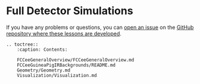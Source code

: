 # Full Detector Simulations


If you have any problems or questions, you can
[open an issue][fcc-tutorials-issues] on the
[GitHub repository where these lessons are developed][fcc-tutorials-repo].


[fcc-tutorials-issues]: https://github.com/HEP-FCC/fcc-tutorials/issues
[fcc-tutorials-repo]: https://github.com/HEP-FCC/fcc-tutorials

```{eval-rst}
.. toctree::
    :caption: Contents:

    FCCeeGeneralOverview/FCCeeGeneralOverview.md
    FCCeeGuineaPigIRBackgrounds/README.md
    Geometry/Geometry.md
    Visualization/Visualization.md

```
